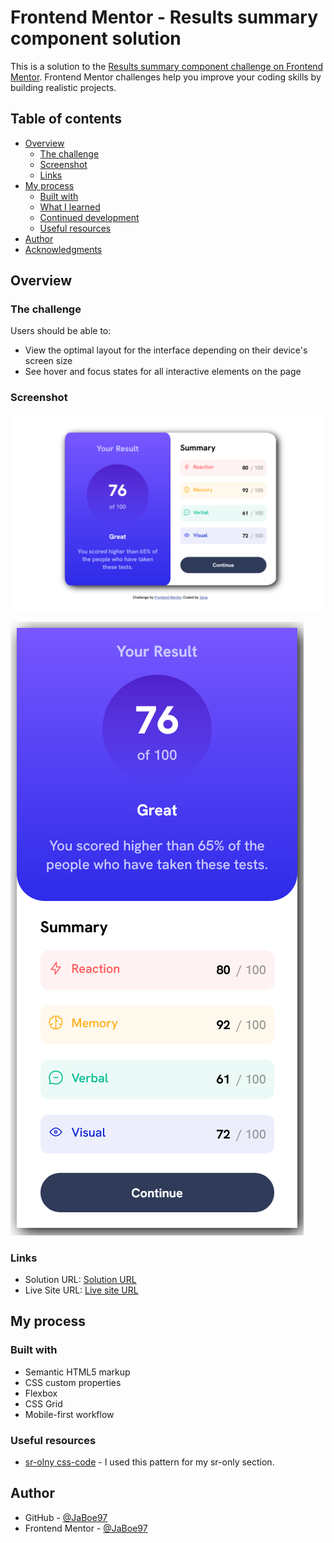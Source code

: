 # Frontend Mentor - Results summary component solution

This is a solution to the [Results summary component challenge on Frontend Mentor](https://www.frontendmentor.io/challenges/results-summary-component-CE_K6s0maV). Frontend Mentor challenges help you improve your coding skills by building realistic projects.

## Table of contents

- [Overview](#overview)
  - [The challenge](#the-challenge)
  - [Screenshot](#screenshot)
  - [Links](#links)
- [My process](#my-process)
  - [Built with](#built-with)
  - [What I learned](#what-i-learned)
  - [Continued development](#continued-development)
  - [Useful resources](#useful-resources)
- [Author](#author)
- [Acknowledgments](#acknowledgments)

## Overview

### The challenge

Users should be able to:

- View the optimal layout for the interface depending on their device's screen size
- See hover and focus states for all interactive elements on the page

### Screenshot

![Screenshot Desktop Version](<images/screenshots/Screenshot Desktop Version.png>)

![Screenshot Mobile Version](<images/screenshots/Screenshot Mobile Version.png>)

### Links

- Solution URL: [Solution URL](https://github.com/JaBoe97/results_summary_component)
- Live Site URL: [Live site URL](https://jaboe97.github.io/results_summary_component/)

## My process

### Built with

- Semantic HTML5 markup
- CSS custom properties
- Flexbox
- CSS Grid
- Mobile-first workflow

### Useful resources

- [sr-olny css-code](https://stackoverflow.com/questions/19758598/what-is-sr-only-in-bootstrap-3) - I used this pattern for my sr-only section.

## Author

- GitHub - [@JaBoe97](https://github.com/JaBoe97)
- Frontend Mentor - [@JaBoe97](https://www.frontendmentor.io/profile/JaBoe97)
